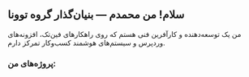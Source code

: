 ## سلام! من محمدم — بنیان‌گذار گروه توونا

من یک توسعه‌دهنده و کارآفرین فنی هستم که روی راهکارهای فین‌تک، افزونه‌های وردپرس و سیستم‌های هوشمند کسب‌وکار تمرکز دارم.

### پروژه‌های من:
